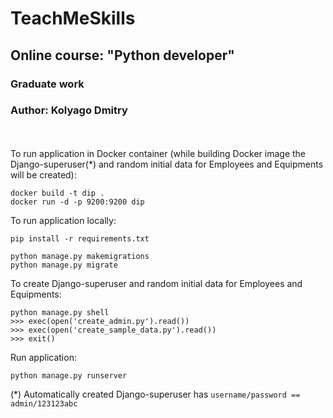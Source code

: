 # TeachMeSkills
## Online course: "Python developer"
### Graduate work
### Author: Kolyago Dmitry

<br><br>
To run application in Docker container (while building Docker image
the Django-superuser(*) and random initial data for Employees and Equipments will be created):

```
docker build -t dip .
docker run -d -p 9200:9200 dip
```

To run application locally:
```
pip install -r requirements.txt

python manage.py makemigrations
python manage.py migrate
```
To create Django-superuser and random initial data for Employees and Equipments:
```
python manage.py shell
>>> exec(open('create_admin.py').read())
>>> exec(open('create_sample_data.py').read())
>>> exit()
```

Run application:
```
python manage.py runserver
```
(*) Automatically created Django-superuser has `username/password == admin/123123abc`